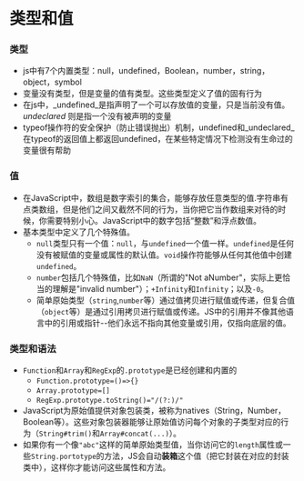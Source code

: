 # 类型和值

### 类型

* js中有7个内置类型：null，undefined，Boolean，number，string，object，symbol
* 变量没有类型，但是变量的值有类型。这些类型定义了值的固有行为
* 在js中，_undefined_是指声明了一个可以存放值的变量，只是当前没有值。_undeclared_ 则是指一个没有被声明的变量
* typeof操作符的安全保护（防止错误抛出）机制，undefined和_undeclared_ 在typeof的返回值上都返回undefined，在某些特定情况下检测没有生命过的变量很有帮助

### 值

* 在JavaScript中，数组是数字索引的集合，能够存放任意类型的值.字符串有点类数组，但是他们之间又截然不同的行为，当你把它当作数组来对待的时候，你需要特别小心。JavaScript中的数字包括“整数”和浮点数值。
* 基本类型中定义了几个特殊值。
  * `null`类型只有一个值：`null`，与`undefined`一个值一样。`undefined`是任何没有被赋值的变量或属性的默认值。`void`操作符能够从任何其他值中创建`undefined`。
  * `number`包括几个特殊值，比如`NaN`（所谓的"Not aNumber"，实际上更恰当的理解是"invalid number"）；`+Infinity`和`Infinity`；以及`-0`。
  * 简单原始类型（`string`,`number`等）通过值拷贝进行赋值或传递，但复合值（`object`等）是通过引用拷贝进行赋值或传递。JS中的引用并不像其他语言中的引用或指针--他们永远不指向其他变量或引用，仅指向底层的值。

### 类型和语法

* `Function`和`Array`和`RegExp`的`.prototype`是已经创建和内置的
  * `Function.prototype=()=>{}`
  * `Array.prototype=[]`
  * `RegExp.prototype.toString()="/(?:)/"`
* JavaScript为原始值提供对象包装类，被称为natives（String，Number，Boolean等）。这些对象包装器能够让原始值访问每个对象的子类型对应的行为（`String#trim()`和`Array#concat(...)`）。
* 如果你有一个像`"abc"`这样的简单原始类型值，当你访问它的`length`属性或一些`String.portotype`的方法，JS会自动**装箱**这个值（把它封装在对应的封装类中），这样你才能访问这些属性和方法。
